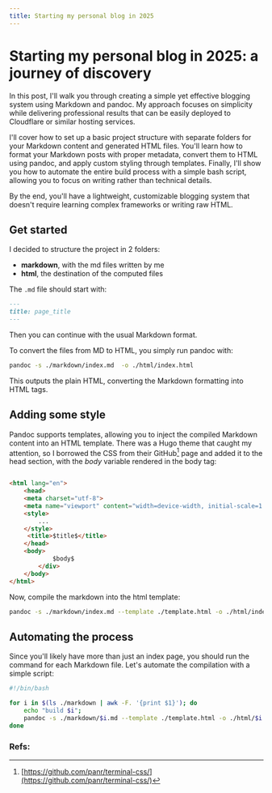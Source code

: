 ```yaml
---
title: Starting my personal blog in 2025
---
```

# Starting my personal blog in 2025: a journey of discovery

In this post, I'll walk you through creating a simple yet effective blogging system using Markdown and pandoc. My approach focuses on simplicity while delivering professional results that can be easily deployed to Cloudflare or similar hosting services.

I'll cover how to set up a basic project structure with separate folders for your Markdown content and generated HTML files. You'll learn how to format your Markdown posts with proper metadata, convert them to HTML using pandoc, and apply custom styling through templates. Finally, I'll show you how to automate the entire build process with a simple bash script, allowing you to focus on writing rather than technical details.

By the end, you'll have a lightweight, customizable blogging system that doesn't require learning complex frameworks or writing raw HTML.

## Get started

I decided to structure the project in 2 folders:

- __markdown__, with the md files written by me
- __html__, the destination of the computed files

The `.md` file should start with:
```md
---
title: page_title
---
```
Then you can continue with the usual Markdown format.

To convert the files from MD to HTML, you simply run pandoc with:
```bash
pandoc -s ./markdown/index.md  -o ./html/index.html
```
This outputs the plain HTML, converting the Markdown formatting into HTML tags.

## Adding some style

Pandoc supports templates, allowing you to inject the compiled Markdown content into an HTML template. There was a Hugo theme that caught my attention, so I borrowed the CSS from their GitHub[^1] page and added it to the head section, with the $body$ variable rendered in the body tag:

```html

<html lang="en">
    <head>
    <meta charset="utf-8">
    <meta name="viewport" content="width=device-width, initial-scale=1.0">
    <style>
        ...
    </style>
     <title>$title$</title>
    </head>
    <body>
            $body$
        </div>
    </body>
</html>
```

Now, compile the markdown into the html template:
```bash
pandoc -s ./markdown/index.md --template ./template.html -o ./html/index.html
```

## Automating the process

Since you'll likely have more than just an index page, you should run the command for each Markdown file. Let's automate the compilation with a simple script:
```bash
#!/bin/bash

for i in $(ls ./markdown | awk -F. '{print $1}'); do
    echo "build $i";
    pandoc -s ./markdown/$i.md --template ./template.html -o ./html/$i.html;
done
```

### Refs:

[^1]: [https://github.com/panr/terminal-css/](https://github.com/panr/terminal-css/)
